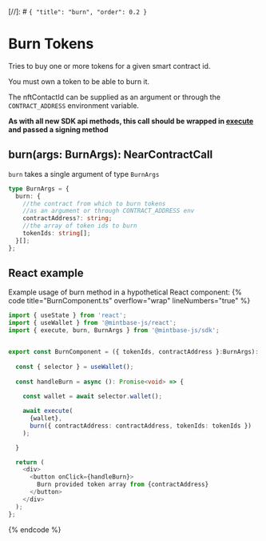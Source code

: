 [//]: # `{ "title": "burn", "order": 0.2 }`

# Burn Tokens

Tries to buy one or more tokens for a given smart contract id.

You must own a token to be able to burn it.

The nftContactId can be supplied as an argument or through the `CONTRACT_ADDRESS` environment variable.

**As with all new SDK api methods, this call should be wrapped in [execute](../#execute) and passed a signing method**

## burn(args: BurnArgs): NearContractCall

`burn` takes a single argument of type `BurnArgs`

```typescript
type BurnArgs = {
  burn: {
    //the contract from which to burn tokens
    //as an argument or through CONTRACT_ADDRESS env
    contractAddress?: string;
    //the array of token ids to burn
    tokenIds: string[];
  }[];
};
```

## React example

Example usage of burn method in a hypothetical React component:
{% code title="BurnComponent.ts" overflow="wrap" lineNumbers="true" %}

```typescript
import { useState } from 'react';
import { useWallet } from '@mintbase-js/react';
import { execute, burn, BurnArgs } from '@mintbase-js/sdk';


export const BurnComponent = ({ tokenIds, contractAddress }:BurnArgs): JSX.Element => {
  
  const { selector } = useWallet();
  
  const handleBurn = async (): Promise<void> => {
    
    const wallet = await selector.wallet();

    await execute(
      {wallet},
      burn({ contractAddress: contractAddress, tokenIds: tokenIds })
    );

  }

  return (
    <div>
      <button onClick={handleBurn}>
        Burn provided token array from {contractAddress}
      </button>
    </div>
  );
};
```
{% endcode %}